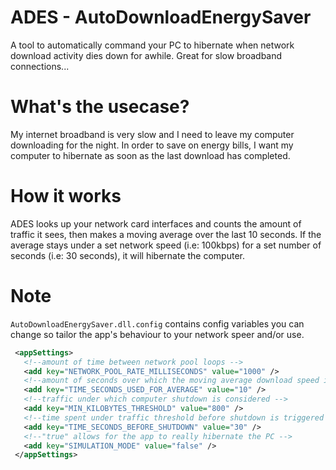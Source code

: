 # ADES - AutoDownloadEnergySaver
A tool to automatically command your PC to hibernate when network download activity dies down for awhile. Great for slow broadband connections...

# What's the usecase?
My internet broadband is very slow and I need to leave my computer downloading for the night. In order to save on energy bills, I want my computer to hibernate as soon as the last download has completed.

# How it works
ADES looks up your network card interfaces and counts the amount of traffic it sees, then makes a moving average over the last 10 seconds. If the average stays under a set network speed (i.e: 100kbps) for a set number of seconds (i.e: 30 seconds), it will hibernate the computer.

# Note
`AutoDownloadEnergySaver.dll.config` contains config variables you can change so tailor the app's behaviour to your network speer and/or use.
 
 ```xml
  <appSettings>
    <!--amount of time between network pool loops -->
    <add key="NETWORK_POOL_RATE_MILLISECONDS" value="1000" />
    <!--amount of seconds over which the moving average download speed is calculated -->
    <add key="TIME_SECONDS_USED_FOR_AVERAGE" value="10" />
    <!--traffic under which computer shutdown is considered -->
    <add key="MIN_KILOBYTES_THRESHOLD" value="800" />
    <!--time spent under traffic threshold before shutdown is triggered -->
    <add key="TIME_SECONDS_BEFORE_SHUTDOWN" value="30" />
    <!--"true" allows for the app to really hibernate the PC -->
    <add key="SIMULATION_MODE" value="false" />
  </appSettings>
  ```
